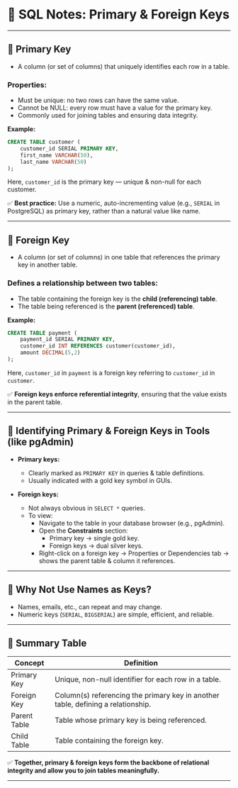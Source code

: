 # 📒 SQL Notes: Primary & Foreign Keys

---

## 🔷 Primary Key

- A column (or set of columns) that uniquely identifies each row in a table.

### **Properties:**
- Must be unique: no two rows can have the same value.
- Cannot be NULL: every row must have a value for the primary key.
- Commonly used for joining tables and ensuring data integrity.

**Example:**
```sql
CREATE TABLE customer (
    customer_id SERIAL PRIMARY KEY,
    first_name VARCHAR(50),
    last_name VARCHAR(50)
);
```
Here, `customer_id` is the primary key — unique & non-null for each customer.

✅ **Best practice:** Use a numeric, auto-incrementing value (e.g., `SERIAL` in PostgreSQL) as primary key, rather than a natural value like name.

---

## 🔷 Foreign Key

- A column (or set of columns) in one table that references the primary key in another table.

### **Defines a relationship between two tables:**
- The table containing the foreign key is the **child (referencing) table**.
- The table being referenced is the **parent (referenced) table**.

**Example:**
```sql
CREATE TABLE payment (
    payment_id SERIAL PRIMARY KEY,
    customer_id INT REFERENCES customer(customer_id),
    amount DECIMAL(5,2)
);
```
Here, `customer_id` in `payment` is a foreign key referring to `customer_id` in `customer`.

✅ **Foreign keys enforce referential integrity**, ensuring that the value exists in the parent table.

---

## 🔷 Identifying Primary & Foreign Keys in Tools (like pgAdmin)

- **Primary keys:**
  - Clearly marked as `PRIMARY KEY` in queries & table definitions.
  - Usually indicated with a gold key symbol in GUIs.

- **Foreign keys:**
  - Not always obvious in `SELECT *` queries.
  - To view:
    - Navigate to the table in your database browser (e.g., pgAdmin).
    - Open the **Constraints** section:
      - Primary key → single gold key.
      - Foreign keys → dual silver keys.
    - Right-click on a foreign key → Properties or Dependencies tab → shows the parent table & column it references.

---

## 🔷 Why Not Use Names as Keys?

- Names, emails, etc., can repeat and may change.
- Numeric keys (`SERIAL`, `BIGSERIAL`) are simple, efficient, and reliable.

---

## 🧪 Summary Table

| Concept      | Definition                                                      |
|--------------|-----------------------------------------------------------------|
| Primary Key  | Unique, non-null identifier for each row in a table.            |
| Foreign Key  | Column(s) referencing the primary key in another table, defining a relationship. |
| Parent Table | Table whose primary key is being referenced.                    |
| Child Table  | Table containing the foreign key.                               |

✅ **Together, primary & foreign keys form the backbone of relational integrity and allow you to join tables meaningfully.**

---